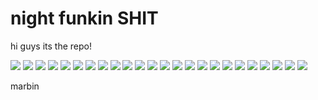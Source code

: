 # night funkin SHIT

hi guys its the repo!

![](https://github.com/theEVILoofie/images/blob/main/marvin.png)
![](https://github.com/theEVILoofie/images/blob/main/marvin.png)
![](https://github.com/theEVILoofie/images/blob/main/marvin.png)
![](https://github.com/theEVILoofie/images/blob/main/marvin.png)
![](https://github.com/theEVILoofie/images/blob/main/marvin.png)
![](https://github.com/theEVILoofie/images/blob/main/marvin.png)
![](https://github.com/theEVILoofie/images/blob/main/marvin.png)
![](https://github.com/theEVILoofie/images/blob/main/marvin.png)
![](https://github.com/theEVILoofie/images/blob/main/marvin.png)
![](https://github.com/theEVILoofie/images/blob/main/marvin.png)
![](https://github.com/theEVILoofie/images/blob/main/marvin.png)
![](https://github.com/theEVILoofie/images/blob/main/marvin.png)
![](https://github.com/theEVILoofie/images/blob/main/marvin.png)
![](https://github.com/theEVILoofie/images/blob/main/marvin.png)
![](https://github.com/theEVILoofie/images/blob/main/marvin.png)
![](https://github.com/theEVILoofie/images/blob/main/marvin.png)
![](https://github.com/theEVILoofie/images/blob/main/marvin.png)
![](https://github.com/theEVILoofie/images/blob/main/marvin.png)
![](https://github.com/theEVILoofie/images/blob/main/marvin.png)
![](https://github.com/theEVILoofie/images/blob/main/marvin.png)
![](https://github.com/theEVILoofie/images/blob/main/marvin.png)
![](https://github.com/theEVILoofie/images/blob/main/marvin.png)
![](https://github.com/theEVILoofie/images/blob/main/marvin.png)
![](https://github.com/theEVILoofie/images/blob/main/marvin.png)

marbin